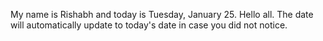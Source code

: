 My name is Rishabh and today is Tuesday, January 25. Hello all. The date will automatically update to today's date in case you did not notice.
